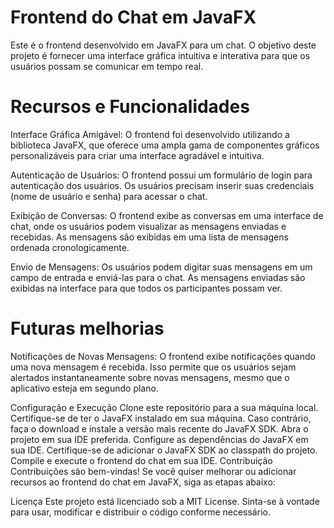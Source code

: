 # Frontend do Chat em JavaFX
Este é o frontend desenvolvido em JavaFX para um chat. O objetivo deste projeto é fornecer uma interface gráfica intuitiva e interativa para que os usuários possam se comunicar em tempo real.

# Recursos e Funcionalidades

Interface Gráfica Amigável: O frontend foi desenvolvido utilizando a biblioteca JavaFX, que oferece uma ampla gama de componentes gráficos personalizáveis para criar uma interface agradável e intuitiva.

Autenticação de Usuários: O frontend possui um formulário de login para autenticação dos usuários. Os usuários precisam inserir suas credenciais (nome de usuário e senha) para acessar o chat.

Exibição de Conversas: O frontend exibe as conversas em uma interface de chat, onde os usuários podem visualizar as mensagens enviadas e recebidas. As mensagens são exibidas em uma lista de mensagens ordenada cronologicamente.

Envio de Mensagens: Os usuários podem digitar suas mensagens em um campo de entrada e enviá-las para o chat. As mensagens enviadas são exibidas na interface para que todos os participantes possam ver.

# Futuras melhorias 
Notificações de Novas Mensagens: O frontend exibe notificações quando uma nova mensagem é recebida. Isso permite que os usuários sejam alertados instantaneamente sobre novas mensagens, mesmo que o aplicativo esteja em segundo plano.

Configuração e Execução
Clone este repositório para a sua máquina local.
Certifique-se de ter o JavaFX instalado em sua máquina. Caso contrário, faça o download e instale a versão mais recente do JavaFX SDK.
Abra o projeto em sua IDE preferida.
Configure as dependências do JavaFX em sua IDE. Certifique-se de adicionar o JavaFX SDK ao classpath do projeto.
Compile e execute o frontend do chat em sua IDE.
Contribuição
Contribuições são bem-vindas! Se você quiser melhorar ou adicionar recursos ao frontend do chat em JavaFX, siga as etapas abaixo:


Licença
Este projeto está licenciado sob a MIT License. Sinta-se à vontade para usar, modificar e distribuir o código conforme necessário.
